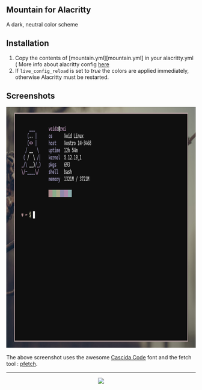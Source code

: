 ## Mountain for Alacritty 

<p>A dark, neutral color scheme</p>

## Installation
1. Copy the contents of [mountain.yml][mountain.yml] in your alacritty.yml ( More info about alacritty config [here](https://github.com/alacritty/alacritty#configuration)
2. If `live_config_reload` is set to *true* the colors are applied immediately, otherwise Alacritty must be restarted.

## Screenshots
<p align="center">
<a href="/img/alacritty.png"><img src="/img/alacritty.png" height="640px"></a>
</p>

The above screenshot uses the awesome [Cascida Code](https://github.com/microsoft/cascadia-code) font and the fetch tool : [pfetch](https://github.com/dylanaraps/pfetch).

---

<p align="center">
<a href="https://github.com/mountain-theme/Mountain"><img src="https://img.shields.io/static/v1?label=Powered%20By&message=Mountain&color=9ec49f&style=for-the-badge&labelColor=0f0f0f"></a>
</p>

